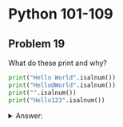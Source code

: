 # Python 101-109
## Problem 19

What do these print and why?

```Python
print("Hello World".isalnum())
print("Hello@World".isalnum())
print("".isalnum())
print("Hello123".isalnum())
```

<details>
<summary>Answer:</summary>

The output will be:
```
False
False
False
True
```

The `.isalnum()` method returns `True` if all characters in the string are alphanumeric (letters or numbers) and there is at least one character. It returns `False` for the first string because of the space, `False` for the second because of the @ symbol, and `False` for the third because it is empty. It returns `True` for the last string because it contains only letters and numbers.

</details>
